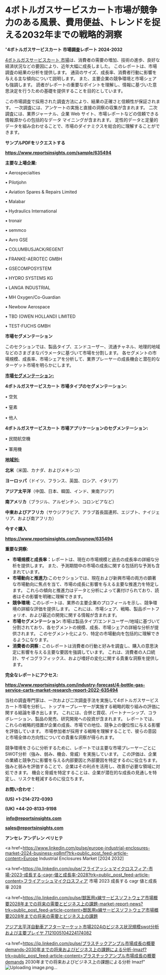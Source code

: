 # 4ボトルガスサービスカート市場が競争力のある風景、費用便益、トレンドを捉える2032年までの戦略的洞察

"<strong>4ボトルガスサービスカート 市場調査レポート 2024-2032</strong>

<a href=https://www.reportsinsights.com/sample/635494>4ボトルガスサービスカート 市場</a>は、消費者の需要の増加、技術の進歩、良好な経済状況などの要因により、近年大幅に成長しました。 このレポートは、市場調査の結果の分析を提供します。 通貨のサイズ、成長率、消費者行動に影響を与える主な傾向について説明します。 また、主要企業の競争環境と市場シェアも強調します。 読者がレポートの重要なポイントを理解し、情報に基づいた意思決定を行うための基礎を提供することを目的としています。

この市場調査で採用された調査方法により、結果の正確さと信頼性が保証されます。 一次調査には、アンケートの実施と直接の洞察の収集が含まれます。 二次調査には、業界ジャーナル、企業 Web サイト、市場レポートなどの信頼できる情報源からの包括的なデータ マイニングが含まれます。 定性的データと定量的データを組み合わせることで、市場のダイナミクスを総合的に理解することができます。

<strong><b>サンプルPDFをリクエストする</b></strong>

<a href=https://www.reportsinsights.com/sample/635494><strong><u>https://www.reportsinsights.com/sample/635494</u></strong></a>

<strong>主要な上場企業:</strong>

• Aerospecialties

• Pilotjohn

• Aviation Spares & Repairs Limited

• Malabar

• Hydraulics International

• tronair

• semmco

• Avro GSE

• COLUMBUSJACK/REGENT

• FRANKE-AEROTEC GMBH

• GSECOMPOSYSTEM

• HYDRO SYSTEMS KG

• LANGA INDUSTRIAL

• MH Oxygen/Co-Guardian

• Newbow Aerospace

• TBD (OWEN HOLLAND) LIMITED

• TEST-FUCHS GMBH

<strong>市場セグメンテーション</strong>

このセクションでは、製品タイプ、エンドユーザー、流通チャネル、地理的地域などのさまざまなパラメータに基づいて市場を分割します。 各セグメントの市場規模、成長率、市場シェアを分析して、業界プレーヤーの成長機会と潜在的なターゲット市場を明らかにします。

<strong><u>市場セグメンテーション</u></strong><strong><u>:</u></strong>

<strong>4ボトルガスサービスカート 市場タイプのセグメンテーション:</strong>

• 空気

• 窒素

• 他人

<strong>4ボトルガスサービスカート 市場アプリケーションのセグメンテーション:</strong>

• 民間航空機

• 軍用機

<strong><u>地域別</u></strong><strong><u>:</u></strong>

<strong>北米</strong>（米国、カナダ、およびメキシコ）

<strong>ヨーロッパ</strong>（ドイツ、フランス、英国、ロシア、イタリア）

<strong>アジア太平洋</strong>（中国、日本、韓国、インド、東南アジア）

<strong>南アメリカ</strong>（ブラジル、アルゼンチン、コロンビアなど）

<strong>中東およびアフリカ</strong>（サウジアラビア、アラブ首長国連邦、エジプト、ナイジェリア、および南アフリカ）

<strong>今すぐ購入</strong>

<a href=https://www.reportsinsights.com/buynow/635494><strong><u>https://www.reportsinsights.com/buynow/635494</u></strong></a>

<strong>重要な洞察:</strong>
<ul>
  <li><strong>市場規模と成長率：</strong>レポートは、現在の市場規模と過去の成長率の詳細な分析を提供します。 また、予測期間中の市場の成長に関する包括的な予測も含まれています。</li>
  <li><strong>市場動向と推進力:</strong>このセクションでは、現在および新興市場の両方の顕著な市場動向に焦点を当て、市場の成長に影響を与える主要な推進力を特定します。 これらの傾向と推進力はデータと分析によって裏付けられており、読者はその影響を明確に理解できます。</li>
  <li><strong>競争環境</strong>: このレポートは、業界の主要企業のプロフィールを示し、競争環境の詳細な評価を提供します。 これには、市場シェア、戦略、製品ポートフォリオ、および最近の開発に関する情報が含まれます。</li>
  <li><strong>市場セグメンテーション: </strong>市場は製品タイプ/エンドユーザー/地域に基づいて分割されており、各セグメントの規模、成長、市場シェアの詳細な分析が提供されます。 このセグメント化により、特定の市場動向を包括的に理解できるようになります。</li>
  <li><strong>消費者の洞察 : </strong>このレポートは消費者の行動と好みを調査し、購入の意思決定に影響を与える主要な要因を強調しています。 これは、消費者の人口統計、サイコグラフィックス、および嗜好の変化に関する貴重な洞察を提供します。</li>
</ul>
<strong>完全なレポートにアクセス:</strong>

<a href=https://www.reportsinsights.com/industry-forecast/4-bottle-gas-service-carts-market-research-report-2022-635494><strong><u><b>https://www.reportsinsights.com/industry-forecast/4-bottle-gas-service-carts-market-research-report-2022-635494</b></u></strong></a>

当社の調査専門家は、一次および二次調査手法を実施して4ボトルガスサービスカート市場を分析し、トップキープレーヤーが実施する戦略的取り組みの評価に関する結論を導き出します。 これには、合併と買収、パートナーシップ、コラボレーション、製品の発売、研究開発への投資が含まれます。 レポートでは、これらの戦略的措置が企業の成長、市場での地位、競争上の優位性に与える影響を評価しています。 市場参加者が採用する戦略を理解することで、彼らの意図と市場全体の方向性についての貴重な洞察が得られます。

競争環境をさらに分析するために、レポートでは主要な市場プレーヤーごとにSWOT分析（強み、弱み、機会、脅威）を実施しています。 この評価は、企業の業績と競争力に影響を与える内部要因と外部要因を特定するのに役立ちます。 強みと弱みを評価することで、企業はその利点を活用し、改善が必要な領域に対処できます。 機会と脅威を特定することは、企業が潜在的な成長の見通しを特定し、リスクを軽減するのに役立ちます。

<strong>お問い合わせ：</strong>

<strong>(US) +1-214-272-0393</strong>

<strong>(UK) +44-20-8133-9198</strong>

<strong> </strong><a href=info@reportsinsights.com><strong><u>info@reportsinsights.com</u></strong></a>

<a href=sales@reportsinsights.com><strong><u>sales@reportsinsights.com</u></strong></a>

<strong>アンセレ アンデレン ベリヒテ</strong>

<a href=https://www.linkedin.com/pulse/europe-industrial-enclosures-market-2024-business-xq8mf?trk=public_post_feed-article-content>Europe Industrial Enclosures Market [2024 2032]</a>

<a href=https://jp.linkedin.com/pulse/フライアッシュマイクロスフィア-市場-2023-成長する-cagr-値と成長率-2028?trk=public_post_feed-article-content>フライアッシュマイクロスフィア 市場 2023 成長する cagr 値と成長率 2028</a>

<a href=https://jp.linkedin.com/pulse/獣医用x線サービスソフトウェア市場概要2028年までの将来の需要とビジネス上の課題-market-report-news?trk=public_post_feed-article-content>獣医用x線サービスソフトウェア市場概要2028年までの将来の需要とビジネス上の課題</a>

<a href=https://www.linkedin.com/pulse/アジア太平洋自動車アフターマーケット市場2024のビジネス状況規模swot分析および主要プレイヤ-7121005104224174082/>アジア太平洋自動車アフターマーケット市場2024のビジネス状況規模swot分析および主要プレイヤ 7121005104224174082</a>

<a href=https://jp.linkedin.com/pulse/プラスチックアンプル市場成長の概要demands-2030年までの将来およびビジネス上の課題による分析-lmazf?trk=public_post_feed-article-content>プラスチックアンプル市場成長の概要demands 2030年までの将来およびビジネス上の課題による分析 lmazf</a>"
![Uploading image.png…]()
